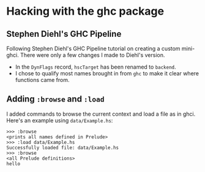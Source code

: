# Hacking with the ghc package

## Stephen Diehl's GHC Pipeline

Following Stephen Diehl's GHC Pipeline tutorial on creating a custom mini-ghci. 
There were only a few changes I made to Diehl's version.

- In the `DynFlags` record, `hscTarget` has been renamed to `backend`.
- I chose to qualify most names brought in from `ghc` to make it clear where functions came from.

## Adding `:browse` and `:load`

I added commands to browse the current context and load a file as in ghci. 
Here's an example using `data/Example.hs`:

```
>>> :browse
<prints all names defined in Prelude>
>>> :load data/Example.hs
Successfully loaded file: data/Example.hs
>>> :browse
<all Prelude definitions>
hello
```